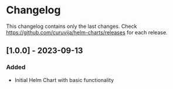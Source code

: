 # Changelog

This changelog contains only the last changes. Check https://github.com/curuvija/helm-charts/releases for each release.

## [1.0.0] - 2023-09-13

### Added
- Initial Helm Chart with basic functionality
